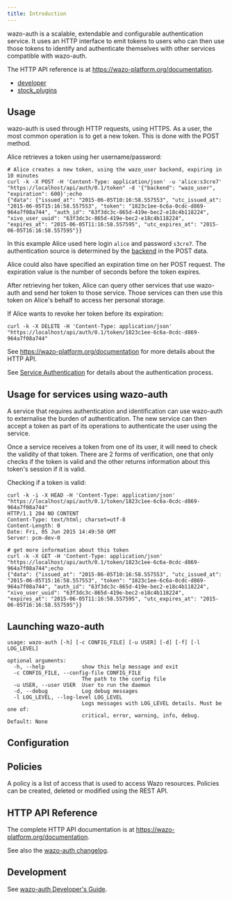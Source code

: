 ```yaml
---
title: Introduction
---
```


wazo-auth is a scalable, extendable and configurable authentication service. It uses an HTTP
interface to emit tokens to users who can then use those tokens to identify and authenticate
themselves with other services compatible with wazo-auth.

The HTTP API reference is at <https://wazo-platform.org/documentation>.

- [developer](/uc-doc/system/wazo-auth/developer)
- [stock_plugins](/uc-doc/system/wazo-auth/stock_plugins)

## Usage

wazo-auth is used through HTTP requests, using HTTPS. As a user, the most common operation is to get
a new token. This is done with the POST method.

Alice retrieves a token using her username/password:

```shell
# Alice creates a new token, using the wazo_user backend, expiring in 10 minutes
curl -k -X POST -H 'Content-Type: application/json' -u 'alice:s3cre7' "https://localhost/api/auth/0.1/token" -d '{"backend": "wazo_user", "expiration": 600}';echo
{"data": {"issued_at": "2015-06-05T10:16:58.557553", "utc_issued_at": "2015-06-05T15:16:58.557553", "token": "1823c1ee-6c6a-0cdc-d869-964a7f08a744", "auth_id": "63f3dc3c-865d-419e-bec2-e18c4b118224", "xivo_user_uuid": "63f3dc3c-865d-419e-bec2-e18c4b118224", "expires_at": "2015-06-05T11:16:58.557595", "utc_expires_at": "2015-06-05T16:16:58.557595"}}
```

In this example Alice used here login `alice` and password `s3cre7`. The authentication source is
determined by the [backend](/uc-doc/system/wazo-auth/stock_plugins) in the POST data.

Alice could also have specified an expiration time on her POST request. The expiration value is the
number of seconds before the token expires.

After retrieving her token, Alice can query other services that use wazo-auth and send her token to
those service. Those services can then use this token on Alice's behalf to access her personal
storage.

If Alice wants to revoke her token before its expiration:

```shell
curl -k -X DELETE -H 'Content-Type: application/json' "https://localhost/api/auth/0.1/token/1823c1ee-6c6a-0cdc-d869-964a7f08a744"
```

See <https://wazo-platform.org/documentation> for more details about the HTTP API.

See [Service Authentication](/uc-doc/system/service_authentication) for details about the
authentication process.

## Usage for services using wazo-auth

A service that requires authentication and identification can use wazo-auth to externalise the
burden of authentication. The new service can then accept a token as part of its operations to
authenticate the user using the service.

Once a service receives a token from one of its user, it will need to check the validity of that
token. There are 2 forms of verification, one that only checks if the token is valid and the other
returns information about this token's session if it is valid.

Checking if a token is valid:

```shell
curl -k -i -X HEAD -H 'Content-Type: application/json' "https://localhost/api/auth/0.1/token/1823c1ee-6c6a-0cdc-d869-964a7f08a744"
HTTP/1.1 204 NO CONTENT
Content-Type: text/html; charset=utf-8
Content-Length: 0
Date: Fri, 05 Jun 2015 14:49:50 GMT
Server: pcm-dev-0

# get more information about this token
curl -k -X GET -H 'Content-Type: application/json' "https://localhost/api/auth/0.1/token/1823c1ee-6c6a-0cdc-d869-964a7f08a744";echo
{"data": {"issued_at": "2015-06-05T10:16:58.557553", "utc_issued_at": "2015-06-05T15:16:58.557553", "token": "1823c1ee-6c6a-0cdc-d869-964a7f08a744", "auth_id": "63f3dc3c-865d-419e-bec2-e18c4b118224", "xivo_user_uuid": "63f3dc3c-865d-419e-bec2-e18c4b118224", "expires_at": "2015-06-05T11:16:58.557595", "utc_expires_at": "2015-06-05T16:16:58.557595"}}
```

## Launching wazo-auth

```ascii
usage: wazo-auth [-h] [-c CONFIG_FILE] [-u USER] [-d] [-f] [-l LOG_LEVEL]

optional arguments:
  -h, --help            show this help message and exit
  -c CONFIG_FILE, --config-file CONFIG_FILE
                        The path to the config file
  -u USER, --user USER  User to run the daemon
  -d, --debug           Log debug messages
  -l LOG_LEVEL, --log-level LOG_LEVEL
                        Logs messages with LOG_LEVEL details. Must be one of:
                        critical, error, warning, info, debug. Default: None
```

## Configuration

## Policies

A policy is a list of access that is used to access Wazo resources. Policies can be created, deleted
or modified using the REST API.

## HTTP API Reference

The complete HTTP API documentation is at <https://wazo-platform.org/documentation>.

See also the [wazo-auth changelog](/uc-doc/api_sdk/rest_api/changelog).

## Development

See [wazo-auth Developer's Guide](/uc-doc/system/wazo-auth/developer).
